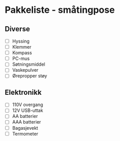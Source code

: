 # Pakkeliste - småtingpose

## Diverse
- [ ] Hyssing
- [ ] Klemmer
- [ ] Kompass
- [ ] PC-mus
- [ ] Søtningsmiddel
- [ ] Vaskepulver
- [ ] Ørepropper støy

## Elektronikk
- [ ] 110V overgang
- [ ] 12V USB-uttak
- [ ] AA batterier
- [ ] AAA batterier
- [ ] Bagasjevekt
- [ ] Termometer
